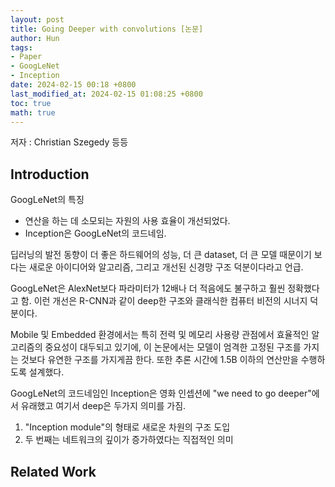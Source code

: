 ```yaml
---
layout: post
title: Going Deeper with convolutions [논문]
author: Hun
tags:
- Paper
- GoogLeNet
- Inception 
date: 2024-02-15 00:18 +0800
last_modified_at: 2024-02-15 01:08:25 +0800
toc: true
math: true
---
```


저자 : Christian Szegedy 등등

## Introduction

GoogLeNet의 특징
- 연산을 하는 데 소모되는 자원의 사용 효율이 개선되었다.
- Inception은 GoogLeNet의 코드네임.

딥러닝의 발전 동향이 더 좋은 하드웨어의 성능, 더 큰 dataset, 더 큰 모델 때문이기 보다는 새로운 아이디어와 알고리즘, 그리고 개선된 신경망 구조 덕분이다라고 언급.

GoogLeNet은 AlexNet보다 파라미터가 12배나 더 적음에도 불구하고 훨씬 정확했다고 함. 이런 개선은 R-CNN과 같이 deep한 구조와 클래식한 컴퓨터 비전의 시너지 덕분이다.

Mobile 및 Embedded 환경에서는 특히 전력 및 메모리 사용량 관점에서 효율적인 알고리즘의 중요성이 대두되고 있기에, 이 논문에서는 모델이 엄격한 고정된 구조를 가지는 것보다 유연한 구조를 가지게끔 한다. 또한 추론 시간에 1.5B 이하의 연산만을 수행하도록 설계했다.

GoogLeNet의 코드네임인 Inception은 영화 인셉션에 "we need to go deeper"에서 유래했고 여기서 deep은 두가지 의미를 가짐.
1. "Inception module"의 형태로 새로운 차원의 구조 도입
2. 두 번째는 네트워크의 깊이가 증가하였다는 직접적인 의미

## Related Work


